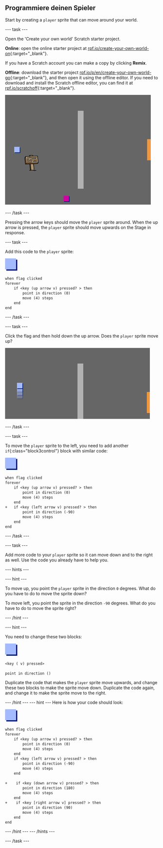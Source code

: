 ## Programmiere deinen Spieler

Start by creating a `player` sprite that can move around your world.

\--- task \---

Open the 'Create your own world' Scratch starter project.

**Online**: open the online starter project at [rpf.io/create-your-own-world-on](http://rpf.io/create-your-own-world-on){:target="_blank"}.

If you have a Scratch account you can make a copy by clicking **Remix**.

**Offline**: download the starter project [rpf.io/p/en/create-your-own-world-go](http://rpf.io/p/en/create-your-own-world-go){:target="_blank"}, and then open it using the offline editor. If you need to download and install the Scratch offline editor, you can find it at [rpf.io/scratchoff](https://rpf.io/scratchoff){:target="_blank"}.

![screenshot](images/world-starter.png)

\--- /task \---

Pressing the arrow keys should move the `player` sprite around. When the up arrow is pressed, the `player` sprite should move upwards on the Stage in response.

\--- task \---

Add this code to the `player` sprite:

![player](images/player.png)

```blocks3
when flag clicked
forever
    if <key (up arrow v) pressed? > then
        point in direction (0)
        move (4) steps
    end
end
```

\--- /task \---

\--- task \---

Click the flag and then hold down the up arrow. Does the `player` sprite move up?

![screenshot](images/world-up.png)

\--- /task \---

\--- task \---

To move the `player` sprite to the left, you need to add another `if`{:class="block3control"} block with similar code:

![player](images/player.png)

```blocks3
when flag clicked
forever
    if <key (up arrow v) pressed? > then
        point in direction (0)
        move (4) steps
    end
+   if <key (left arrow v) pressed? > then
        point in direction (-90)
        move (4) steps
    end
end
```

\--- /task \---

\--- task \---

Add more code to your `player` sprite so it can move down and to the right as well. Use the code you already have to help you.

\--- hints \---

\--- hint \---

To move up, you point the `player` sprite in the direction `0` degrees. What do you have to do to move the sprite down?

To move left, you point the sprite in the direction `-90` degrees. What do you have to do to move the sprite right?

\--- /hint \---

\--- hint \---

You need to change these two blocks:

![player](images/player.png)

```blocks3
<key ( v) pressed>

point in direction ()
```

Duplicate the code that makes the `player` sprite move upwards, and change these two blocks to make the sprite move down. Duplicate the code again, and change it to make the sprite move to the right.

\--- /hint \--- \--- hint \--- Here is how your code should look:

![player](images/player.png)

```blocks3
when flag clicked
forever
    if <key (up arrow v) pressed? > then
        point in direction (0)
        move (4) steps
    end
    if <key (left arrow v) pressed? > then
        point in direction (-90)
        move (4) steps
    end

+    if <key (down arrow v) pressed? > then
        point in direction (180)
        move (4) steps
    end
+    if <key [right arrow v] pressed? > then
        point in direction (90)
        move (4) steps
    end
end
```

\--- /hint \--- \--- /hints \---

\--- /task \---